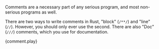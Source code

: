 Comments are a necessary part of any serious program, and most non-serious
programs as well.

There are two ways to write comments in Rust, "block" (`/**/`) and "line"
(`//`). However, you should only ever use the second. There are also "Doc"
(`///`) comments, which you use for documentation.

{comment.play}

[1]: https://github.com/rust-lang/rust/blob/master/src/doc/rustdoc.md
